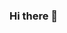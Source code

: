### Hi there 👋

<!--
**xXxNIKIxXx/xXxNIKIxXx** is a ✨ _special_ ✨ repository because its `README.md` (this file) appears on your GitHub profile.

Here are some ideas to get you started:

- 🔭 I’m currently working on ...
- 🌱 I’m currently learning ...
- 👯 I’m looking to collaborate on ...
- 🤔 I’m looking for help with ...
- 💬 Ask me about ...
- 📫 How to reach me: ...
- 😄 Pronouns: ...
- ⚡ Fun fact: ...
-->


<svg scr="https://github.com/devicons/devicon/blob/master/icons/xcode/xcode-original.svg?short_path=cf5ae82">
